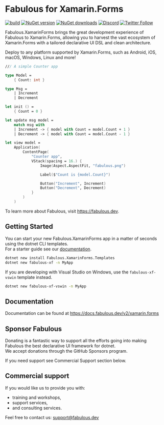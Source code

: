 # Fabulous for Xamarin.Forms

[![build](https://img.shields.io/github/actions/workflow/status/fabulous-dev/Fabulous.XamarinForms/build.yml?branch=main)](https://github.com/fabulous-dev/Fabulous.XamarinForms/actions/workflows/build.yml) [![NuGet version](https://img.shields.io/nuget/v/Fabulous.XamarinForms)](https://www.nuget.org/packages/Fabulous.XamarinForms) [![NuGet downloads](https://img.shields.io/nuget/dt/Fabulous.XamarinForms)](https://www.nuget.org/packages/Fabulous.XamarinForms) [![Discord](https://img.shields.io/discord/716980335593914419?label=discord&logo=discord)](https://discord.gg/bpTJMbSSYK) [![Twitter Follow](https://img.shields.io/twitter/follow/FabulousAppDev?style=social)](https://twitter.com/FabulousAppDev)

Fabulous.XamarinForms brings the great development experience of Fabulous to Xamarin.Forms, allowing you to harvest the vast ecosystem of Xamarin.Forms with a tailored declarative UI DSL and clean architecture.

Deploy to any platform supported by Xamarin.Forms, such as Android, iOS, macOS, Windows, Linux and more!

```fs
/// A simple Counter app

type Model =
    { Count: int }

type Msg =
    | Increment
    | Decrement

let init () =
    { Count = 0 }

let update msg model =
    match msg with
    | Increment -> { model with Count = model.Count + 1 }
    | Decrement -> { model with Count = model.Count - 1 }

let view model =
    Application(
        ContentPage(
            "Counter app",
            VStack(spacing = 16.) {
                Image(Aspect.AspectFit, "fabulous.png")

                Label($"Count is {model.Count}")

                Button("Increment", Increment)
                Button("Decrement", Decrement)
            }
        )
    )
```

To learn more about Fabulous, visit https://fabulous.dev.

## Getting Started

You can start your new Fabulous.XamarinForms app in a matter of seconds using the dotnet CLI templates.  
For a starter guide see our [documentation](https://docs.fabulous.dev/v2/xamarin.forms/getting-started).

```sh
dotnet new install Fabulous.XamarinForms.Templates
dotnet new fabulous-xf -n MyApp
```

If you are developing with Visual Studio on Windows, use the `fabulous-xf-vswin` template instead.
```sh
dotnet new fabulous-xf-vswin -n MyApp
```

## Documentation

Documentation can be found at https://docs.fabulous.dev/v2/xamarin.forms

## Sponsor Fabulous

Donating is a fantastic way to support all the efforts going into making Fabulous the best declarative UI framework for dotnet.  
We accept donations through the GitHub Sponsors program.

If you need support see Commercial Support section below.

## Commercial support

If you would like us to provide you with:

- training and workshops,
- support services,
- and consulting services.

Feel free to contact us: [support@fabulous.dev](mailto:support@fabulous.dev)
